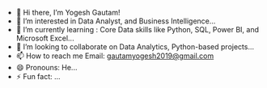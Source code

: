 - 👋 Hi there, I’m Yogesh Gautam! 
- 👀 I’m interested in Data Analyst, and Business Intelligence...
- 🌱 I’m currently learning : Core Data skills like Python, SQL, Power BI, and Microsoft Excel...
- 💞️ I’m looking to collaborate on Data Analytics, Python-based projects...
- 📫 How to reach me Email: gautamyogesh2019@gmail.com
- 😄 Pronouns: He...
- ⚡ Fun fact: ...

<!---
yogeshgautamdeveloper/yogeshgautamdeveloper is a ✨ special ✨ repository because its `README.md` (this file) appears on your GitHub profile.
You can click the Preview link to take a look at your changes.
--->
